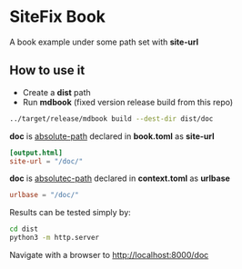# SiteFix Book

A book example under some path set with **site-url** 

## How to use it

- Create a **dist** path
- Run **mdbook** (fixed version release build from this repo)

```bash
../target/release/mdbook build --dest-dir dist/doc
```

**doc** is <u>absolute-path</u> declared in **book.toml**  as **site-url**

```toml
[output.html]
site-url = "/doc/"
```

**doc** is <u>absolutec-path</u> declared in **context.toml** as **urlbase**

```toml
urlbase = "/doc/"
```

Results can be tested simply by:

```bash
cd dist
python3 -m http.server
```

Navigate with a browser to [http://localhost:8000/doc](http://localhost:8000/doc)
